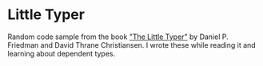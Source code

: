 # Little Typer


Random code sample from the book ["The Little Typer"](https://thelittletyper.com/) by Daniel P. Friedman and David Thrane Christiansen. 
I wrote these while reading it and learning about dependent types.
